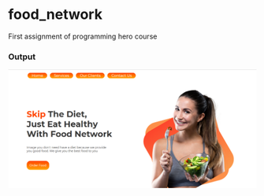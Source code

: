 # food_network
First assignment of programming hero course 

### Output
![[image]](/images/screenshot.png)